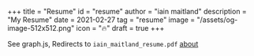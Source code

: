 +++
title = "Resume"
id = "resume"
author = "iain maitland"
description = "My Resume"
date = 2021-02-27
tag = "resume"
image = "/assets/og-image-512x512.png"
icon = "🔥"
draft = true
+++

See graph.js, Redirects to `iain_maitland_resume.pdf`
[about](/about)